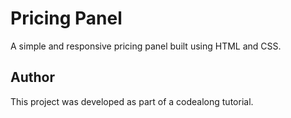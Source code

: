 # Pricing Panel

A simple and responsive pricing panel built using HTML and CSS.

## Author

This project was developed as part of a codealong tutorial.
